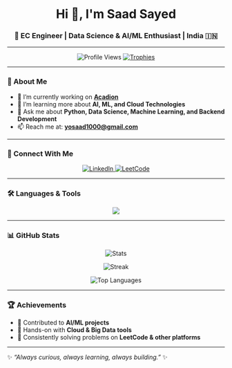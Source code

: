 <h1 align="center">Hi 👋, I'm Saad Sayed</h1>
<h3 align="center">🚀 EC Engineer | Data Science & AI/ML Enthusiast | India 🇮🇳</h3>

---

<p align="center">
  <img src="https://komarev.com/ghpvc/?username=yosaad1000&label=Profile%20Views&color=0e75b6&style=flat" alt="Profile Views" />
  <a href="https://github.com/ryo-ma/github-profile-trophy">
    <img src="https://github-profile-trophy.vercel.app/?username=yosaad1000&theme=onedark&row=1&column=6" alt="Trophies" />
  </a>
</p>

---

### 🌟 About Me
- 🔭 I’m currently working on **[Acadion](https://github.com/yosaad1000/Acadion)**  
- 🌱 I’m learning more about **AI, ML, and Cloud Technologies**  
- 💬 Ask me about **Python, Data Science, Machine Learning, and Backend Development**  
- 📫 Reach me at: **yosaad1000@gmail.com**

---

### 🤝 Connect With Me
<p align="center">
  <a href="https://www.linkedin.com/in/saad-sayed-24196627a/" target="blank">
    <img src="https://img.shields.io/badge/LinkedIn-0077B5?logo=linkedin&logoColor=white" alt="LinkedIn"/>
  </a>
  <a href="https://leetcode.com/u/user7163zi/" target="blank">
    <img src="https://img.shields.io/badge/LeetCode-FFA116?logo=leetcode&logoColor=white" alt="LeetCode"/>
  </a>
</p>

---

### 🛠️ Languages & Tools
<p align="center">
  <img src="https://skillicons.dev/icons?i=python,cpp,c,java,html,css,js,react,nodejs,flask,django,tensorflow,pytorch,sklearn,opencv,mysql,postgres,redis,mongodb,git,linux,docker,kubernetes,aws,gcp,firebase" />
</p>

---

### 📊 GitHub Stats
<p align="center">
  <img src="https://github-readme-stats.vercel.app/api?username=yosaad1000&show_icons=true&theme=tokyonight" alt="Stats" />
</p>
<p align="center">
  <img src="https://github-readme-streak-stats.herokuapp.com?user=yosaad1000&theme=tokyonight" alt="Streak" />
</p>
<p align="center">
  <img src="https://github-readme-stats.vercel.app/api/top-langs/?username=yosaad1000&layout=compact&theme=tokyonight" alt="Top Languages" />
</p>

---

### 🏆 Achievements
- 🌟 Contributed to **AI/ML projects**  
- 🚀 Hands-on with **Cloud & Big Data tools**  
- 🎯 Consistently solving problems on **LeetCode & other platforms**

---

✨ *“Always curious, always learning, always building.”* ✨
